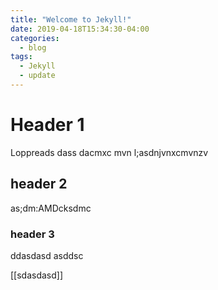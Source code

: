 ```yaml
---
title: "Welcome to Jekyll!"
date: 2019-04-18T15:34:30-04:00
categories:
  - blog
tags:
  - Jekyll
  - update
---
```


# Header 1
Loppreads dass dacmxc mvn l;asdnjvnxcmvnzv


## header 2


as;dm:AMDcksdmc

### header 3

ddasdasd asddsc



[[sdasdasd]]
